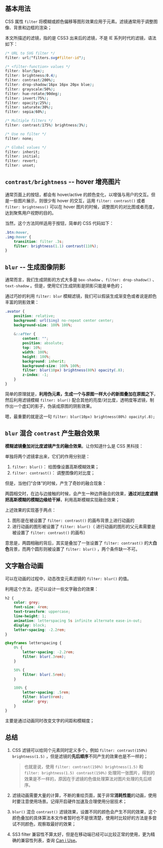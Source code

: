 ## 基本用法

CSS 属性 `filter` 将模糊或颜色偏移等图形效果应用于元素。滤镜通常用于调整图像、背景和边框的渲染；

本文所描述的滤镜，指的是 CSS3 出来后的滤镜，不是 IE 系列时代的滤镜，语法如下：

```css
/* URL to SVG filter */
filter: url("filters.svg#filter-id");

/* <filter-function> values */
filter: blur(5px);
filter: brightness(0.4);
filter: contrast(200%);
filter: drop-shadow(16px 16px 20px blue);
filter: grayscale(50%);
filter: hue-rotate(90deg);
filter: invert(75%);
filter: opacity(25%);
filter: saturate(30%);
filter: sepia(60%);

/* Multiple filters */
filter: contrast(175%) brightness(3%);

/* Use no filter */
filter: none;

/* Global values */
filter: inherit;
filter: initial;
filter: revert;
filter: unset;

```

## `contrast/brightness` -- hover 增亮图片

通常页面上的按钮，都会有 hover/active 的颜色变化，以增强与用户的交互。但是一些图片展示，则很少有 hover 的交互，运用 `filter: contrast()` 或者 `filter: brightness()` 可以在 hover 图片的时候，调整图片的对比图或者亮度，达到聚焦用户视野的目的。

当然，这个方法同样适用于按钮，简单的 CSS 代码如下：

```css
.btn:hover,
.img:hover {
    transition: filter .3s;
    filter: brightness(1.1) contrast(110%);
}
```

## `blur` -- 生成图像阴影

通常而言，我们生成阴影的方式大多是 `box-shadow` 、`filter: drop-shadow()` 、`text-shadow` 。但是，使用它们生成阴影是阴影只能是单色的；

通过巧妙的利用 `filter: blur` 模糊滤镜，我们可以假装生成渐变色或者说是颜色丰富的阴影效果：

```css
.avator {
    position: relative;
    background: url($img) no-repeat center center;
    background-size: 100% 100%;
    
    &::after {
        content: "";
        position: absolute;
        top: 10%;
        width: 100%;
        height: 100%;
        background: inherit;
        background-size: 100% 100%;
        filter: blur(10px) brightness(80%) opacity(.8);
        z-index: -1;
    }
}
```

简单的原理就是，**利用伪元素，生成一个与原图一样大小的新图叠加在原图之下**，然后利用滤镜模糊 `filter: blur()` 配合其他的亮度/对比度，透明度等滤镜，制作出一个虚幻的影子，伪装成原图的阴影效果。

嗯，最重要的就是这一句 `filter: blur(10px) brightness(80%) opacity(.8);`

## `blur` 混合 `contrast` 产生融合效果

**模糊滤镜叠加对比度滤镜产生的融合效果**。让你知道什么是 CSS 黑科技：

单独将两个滤镜拿出来，它们的作用分别是：

1. `filter: blur()`： 给图像设置高斯模糊效果；
2. `filter: contrast()`： 调整图像的对比度；

但是，当他们“合体”的时候，产生了奇妙的融合现象：

两圆相交时，在边与边接触的时候，会产生一种边界融合的效果，**通过对比度滤镜把高斯模糊的模糊边缘给干掉**，利用高斯模糊实现融合效果；

上述效果的实现基于两点：

1. 图形是在被设置了 `filter: contrast()` 的画布背景上进行动画的
2. 进行动画的图形被设置了 `filter: blur()`（ 进行动画的图形的父元素需要是被设置了 `filter: contrast()` 的画布）

意思是，两圆相融的背后，其实是叠加了一张设置了 `filter: contrast()` 的大**白色**背景，而两个圆形则被设置了 `filter: blur()` ，两个条件缺一不可。

## 文字融合动画

可以在动画的过程中，动态改变元素滤镜的 `filter: blur()` 的值。

利用这个方法，还可以设计一些文字融合的效果：

```css
h2 {
    color: grey;
    font-size: 4rem;
    text-transform: uppercase;
    line-height: 1;
    animation: letterspacing 5s infinite alternate ease-in-out;
    display: block;
    letter-spacing: -2.2rem;
}

@keyframes letterspacing {
    0% {
        letter-spacing: -2.2rem;
        filter: blur(.3rem);
    }

    50% {
        filter: blur(.5rem);
    }

    100% {
        letter-spacing: .5rem;
        filter: blur(0rem);
        color: grey;
    }
}
```

主要是通过动画同时改变文字的间距和模糊度；

## 总结

1. CSS 滤镜可以给同个元素同时定义多个，例如 `filter: contrast(150%) brightness(1.5)` ，但是滤镜的**先后顺序**不同产生的效果也是不一样的；

   > 也就是说，使用 `filter: contrast(150%) brightness(1.5)` 和 `filter: brightness(1.5) contrast(150%)` 处理同一张图片，得到的效果是不一样的，原因在于滤镜的色值处理算法对图片处理的先后顺序。

2. 滤镜动画需要大量的计算，不断的重绘页面，属于非常**消耗性能**的动画，使用时要注意使用场景。记得开启硬件加速及合理使用分层技术；
3. `blur()` 混合 `contrast()` 滤镜效果，设置不同的颜色会产生不同的效果，这个颜色叠加的具体算法本文作者暂时也不是很清楚，使用时比较好的方法是多尝试不同颜色，观察取最好的效果；
4. SS3 filter 兼容性不算太好，但是在移动端已经可以比较正常的使用，更为精确的兼容性列表，查询 [Can i Use](http://caniuse.com/#search=filter)。